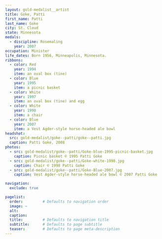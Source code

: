 ```yaml
---
layout: gold-medalist__artist
title: Goke, Patti
first_name: Patti
last_name: Goke
city: St. Cloud
state: Minnesota
medals: 
  - discipline: Rosemaling
    year: 2007
occupation: Minister
life_dates: Born 1956, Minneapolis, Minnesota.
ribbons:
  - color: Red
    year: 1994
    item: an oval box (tine)
  - color: Blue
    year: 1995
    item: a picnic basket
  - color: White
    year: 1997
    item: an oval box (tine) and egg
  - color: White
    year: 1998
    item: a chair
  - color: Blue
    year: 2007
    item: a Vest Agder-style horse-headed ale bowl
headshot:
  src: gold-medalist/goke--patti/goke--patti.jpg
  caption: Patti Goke, 2008
photos:
  - src: gold-medalist/goke--patti/Goke-blue-1995-picnic-basket.jpg
    caption: Picnic basket © 1995 Patti Goke
  - src: gold-medalist/goke--patti/Goke-white-1998.jpg
    caption: Chair © 1998 Patti Goke
  - src: gold-medalist/goke--patti/Goke-Blue-2007.jpg
    caption: Vest Agder-style horse-headed ale bowl © 2007 Patti Goke

navigation:
  exclude: true

pagelist:
  order:         # Defaults to navigation order  
  image: ~
  alt:
  caption:
  title:         # Defaults to navigation title
  subtitle:      # Defaults to page subtitle
  teaser:        # Defaults to page meta-description  
---
```


